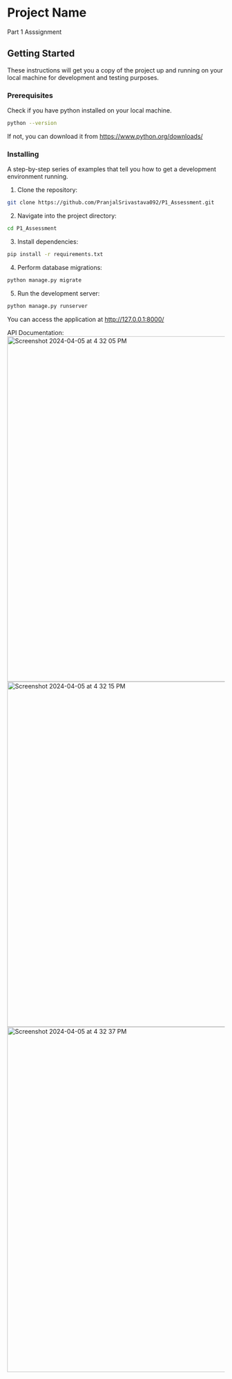 # Project Name

Part 1 Asssignment

## Getting Started

These instructions will get you a copy of the project up and running on your local machine for development and testing purposes.

### Prerequisites

Check if you have python installed on your local machine.

```bash
python --version
```
If not, you can download it from https://www.python.org/downloads/

### Installing

A step-by-step series of examples that tell you how to get a development environment running.

1. Clone the repository:

```bash
git clone https://github.com/PranjalSrivastava092/P1_Assessment.git
```

2. Navigate into the project directory:

```bash
cd P1_Assessment
```

3. Install dependencies:

```bash
pip install -r requirements.txt
```

4. Perform database migrations:

```bash
python manage.py migrate
```

5. Run the development server:

```bash
python manage.py runserver
```

You can access the application at http://127.0.0.1:8000/

API Documentation:
<img width="800" alt="Screenshot 2024-04-05 at 4 32 05 PM" src="https://github.com/PranjalSrivastava092/P1_Assessment/assets/30670206/b54f6848-9b5e-47b4-b715-e65e381924fd">
<img width="800" alt="Screenshot 2024-04-05 at 4 32 15 PM" src="https://github.com/PranjalSrivastava092/P1_Assessment/assets/30670206/e439f8ef-c134-4bd0-b45f-fb3a98ec0206">
<img width="800" alt="Screenshot 2024-04-05 at 4 32 37 PM" src="https://github.com/PranjalSrivastava092/P1_Assessment/assets/30670206/aecd8c61-3c08-4c2b-b0a2-ba1d40ecb840">

